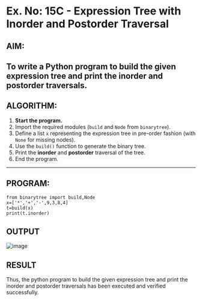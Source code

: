 # Ex. No: 15C - Expression Tree with Inorder and Postorder Traversal

## AIM:
To write a Python program to build the given expression tree and print the inorder and postorder traversals.
---
## ALGORITHM:

1. **Start the program.**
2. Import the required modules (`build` and `Node` from `binarytree`).
3. Define a list `x` representing the expression tree in pre-order fashion (with `None` for missing nodes).
4. Use the `build()` function to generate the binary tree.
5. Print the **inorder** and **postorder** traversal of the tree.
6. End the program.
---
## PROGRAM:

```
from binarytree import build,Node
x=['*','+','-',9,3,8,4]
t=build(x)
print(t.inorder)
```

## OUTPUT
![image](https://github.com/user-attachments/assets/1e7ca5b9-1e2c-45a3-9ecc-f74eedbbeb71)


## RESULT
Thus, the python program to build the given expression tree and print the inorder and postorder traversals has been executed and verified successfully.
